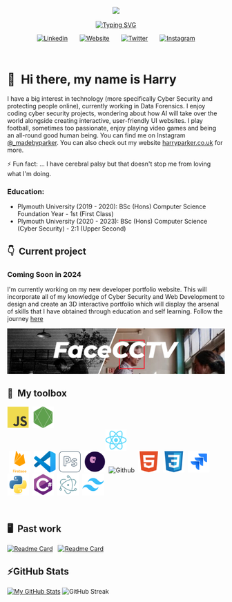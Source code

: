 <p align="center">
  <a href="https://github.com/MadeByParker">
    <img src="https://imgur.com/CcIl23O.png"/>
  </a>
</p>

<p align="center">
  <!-- Typing SVG by DenverCoder1 - https://github.com/DenverCoder1/readme-typing-svg -->
  <a href="https://git.io/typing-svg"><img src="https://readme-typing-svg.demolab.com?font=Fira+Code&size=22&pause=1000&color=0884DF&center=true&vCenter=true&random=false&width=540&height=55&lines=Always+learning+new+things;Data+Forensics+Investigator+in+the+day;Web+Developer+at+night;Cyber+Security+Advocate;5%2B+years+of+coding+experience" alt="Typing SVG" /></a>
</p>

<p align="center">
  <a href="https://www.linkedin.com/in/madebyparker/"><img width="32px" alt="Linkedin" title="Linkedin" src="https://imgur.com/kHKUX5F.png"/></a>
  &#8287;&#8287;&#8287;&#8287;&#8287;
  <a href="https://harryparker.co.uk/"><img width="32" alt="Website" title="Website" src="https://imgur.com/oEMrwNP.png"/></a>
  &#8287;&#8287;&#8287;&#8287;&#8287;
  <a href="https://twitter.com/MadeByParker12"><img width="32" alt="Twitter" title="Twitter" src="https://imgur.com/LSb3I96.png"/></a>
  &#8287;&#8287;&#8287;&#8287;&#8287;
  <a href="https://www.instagram.com/_madebyparker/"><img width="32" alt="Instagram" title="Instagram" src="https://imgur.com/42s3BEX.png"/></a>
</p>

<br/> 

# 👋 &nbsp;Hi there, my name is Harry

I have a big interest in technology (more specifically Cyber Security and protecting people online), currently working in Data Forensics. I enjoy coding cyber security projects, wondering about how AI will take over the world alongside creating interactive, user-friendly UI websites. I play football, sometimes too passionate, enjoy playing video games and being an all-round good human being. You can find me on Instagram [@_madebyparker](https://www.instagram.com/_madebyparker/). You can also check out my website [harryparker.co.uk](https://harryparker.co.uk) for more.

⚡ Fun fact: ... I have cerebral palsy but that doesn't stop me from loving what I'm doing.

### Education: 

- Plymouth University (2019 - 2020): BSc (Hons) Computer Science Foundation Year - 1st (First Class)
- Plymouth University (2020 - 2023): BSc (Hons) Computer Science (Cyber Security) - 2:1 (Upper Second) 

## 👇 &nbsp;Current project

<h3><b>Coming Soon in 2024</b></h3>

I'm currently working on my new developer portfolio website. This will incorporate all of my knowledge of Cyber Security and Web Development to design and create an 3D interactive portfolio which will display the arsenal of skills that I have obtained through education and self learning. Follow the journey [here](https://github.com/MadeByParker/Parker-Command-Central)

![FaceCCTV](https://github.com/MadeByParker/MadeByParker/blob/main/New%20Banner.jpg)

## 🧰 &nbsp;My toolbox

<img  src="https://raw.githubusercontent.com/devicons/devicon/1119b9f84c0290e0f0b38982099a2bd027a48bf1/icons/javascript/javascript-original.svg" alt="JavaScript" width="50" height="50"/> &nbsp;<img  src="https://raw.githubusercontent.com/devicons/devicon/1119b9f84c0290e0f0b38982099a2bd027a48bf1/icons/nodejs/nodejs-plain.svg" alt="NodeJS" width="50" height="50"/> &nbsp; <img  src="https://raw.githubusercontent.com/devicons/devicon/1119b9f84c0290e0f0b38982099a2bd027a48bf1/icons/react/react-original.svg" alt="ReactJS" width="50" height="50" style="margin:0 auto; display:block;"/> &nbsp;<img src="https://raw.githubusercontent.com/devicons/devicon/1119b9f84c0290e0f0b38982099a2bd027a48bf1/icons/firebase/firebase-plain-wordmark.svg" alt="Firebase" width="50" height="50"/> &nbsp;<img  src="https://raw.githubusercontent.com/devicons/devicon/1119b9f84c0290e0f0b38982099a2bd027a48bf1/icons/vscode/vscode-original.svg" alt="VSCode" width="50" height="50"/> &nbsp;<img  src="https://raw.githubusercontent.com/devicons/devicon/1119b9f84c0290e0f0b38982099a2bd027a48bf1/icons/photoshop/photoshop-line.svg" alt="Photoshop" width="50" height="50"/> &nbsp;<img src="https://github.com/devicons/devicon/blob/master/icons/aftereffects/aftereffects-original.svg" alt="After Effects" width="50" height="50"/> &nbsp;<img  src="https://github.com/CyrisXD/CyrisXD/raw/master/assets/Github.png" alt="Github"/> &nbsp;<img  src="https://raw.githubusercontent.com/devicons/devicon/1119b9f84c0290e0f0b38982099a2bd027a48bf1/icons/html5/html5-plain.svg" alt="HTML5" width="50" height="50"/> &nbsp;<img  src="https://raw.githubusercontent.com/devicons/devicon/1119b9f84c0290e0f0b38982099a2bd027a48bf1/icons/css3/css3-original.svg" alt="CSS3" width="50" height="50"/> &nbsp;<img src="https://github.com/devicons/devicon/blob/master/icons/jira/jira-original.svg" alt="Jira" width="50" height="50"/> &nbsp;<img src="https://github.com/devicons/devicon/blob/master/icons/python/python-original.svg" alt="Python" width="50" height="50"/> &nbsp;<img src="https://github.com/devicons/devicon/blob/master/icons/csharp/csharp-original.svg" alt="C-Sharp" width="50" height="50"/> &nbsp;<img src="https://github.com/devicons/devicon/blob/master/icons/electron/electron-original.svg" alt="Electron" width="50" height="50"/> &nbsp;<img src="https://github.com/devicons/devicon/blob/master/icons/tailwindcss/tailwindcss-plain.svg" alt="Tailwind CSS" width="50" height="50"/> 


&nbsp;

## 🖥 &nbsp;Past work

[![Readme Card](https://github-readme-stats.vercel.app/api/pin/?username=MadeByParker&repo=Artificial_Intelligence_COMP2002&bg_color=0d1116&title_color=96d6ff&text_color=a4aacb&icon_color=007ec6)](https://github.com/MadeByParker/COMP2002-Artificial-Intelligence-Projects) &nbsp; [![Readme Card](https://github-readme-stats.vercel.app/api/pin/?username=MadeByParker&repo=FaceCCTV&bg_color=0d1116&title_color=96d6ff&text_color=a4aacb&icon_color=007ec6)](https://github.com/MadeByParker/FaceCCTV)


## ⚡GitHub Stats
<!-- Stats -->
<!-- Credit to https://github.com/anuraghazra/github-readme-stats -->
[![My GitHub Stats](https://github-readme-stats.vercel.app/api/?username=MadeByParker&count_private=true&theme=github_dark&showicons=true)]()
![GitHub Streak](https://github-readme-streak-stats.herokuapp.com/?user=MadeByParker&theme=github_dark&count_private=true&bg_color=0d1116&title_color=96d6ff&text_color=a4aacb&icon_color=007ec6)

<!-- ## 🔭 I’m currently working on / my projects are: ... :arrow_down:

* Spotify Web Player with lyrics - Used React - `finished`.
* A security dashboard - `finished`.
* A Mastermind Code - Breaker game for the console - `finished`.
* A Dungeon Crawler Console Game - `finished`.
* Chicken crossing the Road, to tackle learning simple arithmetic maths while playing a game, to increase fun and productivity - `finished`.
* Portfolio with React JS and Tailwind CSS - `finished` - [Website](https://harryparker.co.uk)
* FarmBnB hotel booking mobile app - `finished`.
* Custom C# API - `finished`.
* Linked Data Application display Plymouth Bus Stop Locations - `finished`
* Storing Students enrolled on to multiple programmes in a Database + Mobile App to go with it - `finished`.
* Group Project, designing and building a website using Textpattern - `finished`.

## 💻 Technologies Used:

* Visual Studio 2019 / VSC.
* Boostrap v4 / v5.
* Materialize CSS / Tailwind CSS
* C#
* HTML, CSS, JavaScript
* C# Console App (.NET Framework)
* Google Firebase (Authentication, Cloud Storage, and Hosting)
* Microsoft Azure Hosting
* React
* PHP

## 🌱 I'm currently learning:

* Java / Kotlin
* React Native
* Electron

**harry-parker6/harry-parker6** is a ✨ _special_ ✨ repository because its `README.md` (this file) appears on your GitHub profile.

Here are some ideas to get you started:

- 🔭 I’m currently working on ...
- 🌱 I’m currently learning ...
- 👯 I’m looking to collaborate on ...
- 🤔 I’m looking for help with ...
- 💬 Ask me about ...
- 📫 How to reach me: ...
- 😄 Pronouns: ...
- ⚡ Fun fact: ...
-->
